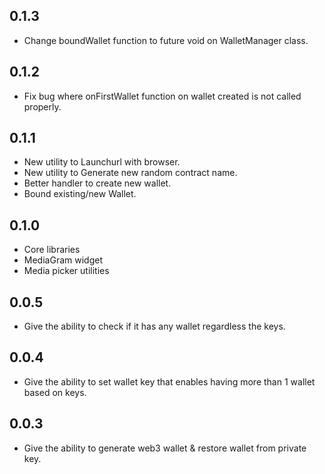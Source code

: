## 0.1.3

* Change boundWallet function to future void on WalletManager class.

## 0.1.2

* Fix bug where onFirstWallet function on wallet created is not called properly.

## 0.1.1

* New utility to Launchurl with browser.
* New utility to Generate new random contract name.
* Better handler to create new wallet.
* Bound existing/new Wallet.

## 0.1.0

* Core libraries
* MediaGram widget
* Media picker utilities

## 0.0.5

* Give the ability to check if it has any wallet regardless the keys.

## 0.0.4

* Give the ability to set wallet key that enables having more than 1 wallet based on keys.

## 0.0.3

* Give the ability to generate web3 wallet & restore wallet from private key.
